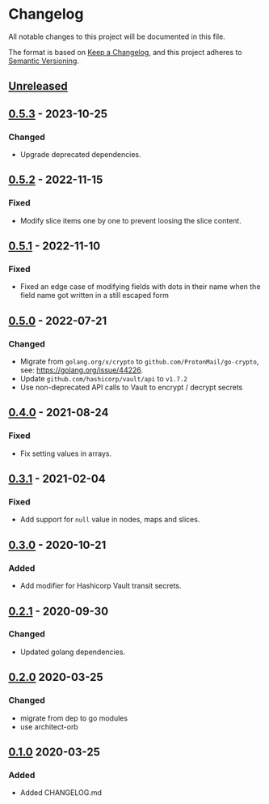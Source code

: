 # Changelog

All notable changes to this project will be documented in this file.

The format is based on [Keep a Changelog](https://keepachangelog.com/en/1.0.0/),
and this project adheres to [Semantic Versioning](https://semver.org/spec/v2.0.0.html).

## [Unreleased]

## [0.5.3] - 2023-10-25

### Changed

- Upgrade deprecated dependencies.

## [0.5.2] - 2022-11-15

### Fixed

- Modify slice items one by one to prevent loosing the slice content.

## [0.5.1] - 2022-11-10

### Fixed

- Fixed an edge case of modifying fields with dots in their name when the field name got written in a still escaped form

## [0.5.0] - 2022-07-21

### Changed

- Migrate from `golang.org/x/crypto` to `github.com/ProtonMail/go-crypto`, see: https://golang.org/issue/44226.
- Update `github.com/hashicorp/vault/api` to `v1.7.2`
- Use non-deprecated API calls to Vault to encrypt / decrypt secrets

## [0.4.0] - 2021-08-24

### Fixed

- Fix setting values in arrays.

## [0.3.1] - 2021-02-04

### Fixed

- Add support for `null` value in nodes, maps and slices.

## [0.3.0] - 2020-10-21

### Added

- Add modifier for Hashicorp Vault transit secrets.

## [0.2.1] - 2020-09-30

### Changed

- Updated golang dependencies.

## [0.2.0] 2020-03-25

### Changed

- migrate from dep to go modules
- use architect-orb

## [0.1.0] 2020-03-25

### Added

- Added CHANGELOG.md

[Unreleased]: https://github.com/giantswarm/valuemodifier/compare/v0.5.3...HEAD
[0.5.3]: https://github.com/giantswarm/valuemodifier/compare/v0.5.2...v0.5.3
[0.5.2]: https://github.com/giantswarm/valuemodifier/compare/v0.5.1...v0.5.2
[0.5.1]: https://github.com/giantswarm/valuemodifier/compare/v0.5.0...v0.5.1
[0.5.0]: https://github.com/giantswarm/valuemodifier/compare/v0.4.0...v0.5.0
[0.4.0]: https://github.com/giantswarm/valuemodifier/compare/v0.3.1...v0.4.0
[0.3.1]: https://github.com/giantswarm/valuemodifier/compare/v0.3.0...v0.3.1
[0.3.0]: https://github.com/giantswarm/valuemodifier/compare/v0.2.1...v0.3.0
[0.2.1]: https://github.com/giantswarm/valuemodifier/compare/v0.2.0...v0.2.1
[0.2.0]: https://github.com/giantswarm/errors/releases/tag/v0.2.0
[0.1.0]: https://github.com/giantswarm/errors/releases/tag/v0.1.0
